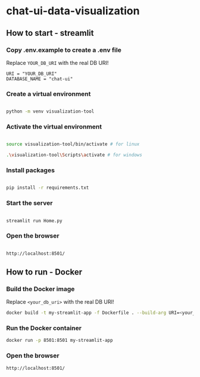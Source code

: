 # chat-ui-data-visualization

## How to start - streamlit

### Copy .env.example to create a .env file
Replace `YOUR_DB_URI` with the real DB URI!

```
URI = "YOUR_DB_URI"
DATABASE_NAME = "chat-ui"
```

### Create a virtual environment

```bash

python -m venv visualization-tool

```

### Activate the virtual environment

```bash

source visualization-tool/bin/activate # for linux

.\visualization-tool\Scripts\activate # for windows

```

### Install packages

```bash

pip install -r requirements.txt

```

### Start the server

```bash

streamlit run Home.py

```

### Open the browser

```bash

http://localhost:8501/

```

## How to run - Docker

### Build the Docker image
Replace `<your_db_uri>` with the real DB URI!

```bash
docker build -t my-streamlit-app -f Dockerfile . --build-arg URI=<your_db_uri> --build-arg DATABASE_NAME="chat-ui"
```

### Run the Docker container

```bash
docker run -p 8501:8501 my-streamlit-app
```

### Open the browser

```bash
http://localhost:8501/
```
